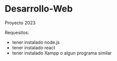# Desarrollo-Web
Proyecto 2023

Requesitos:
* tener instalado node.js
* tener instalado react
* tener instalado Xampp o algun programa similar
